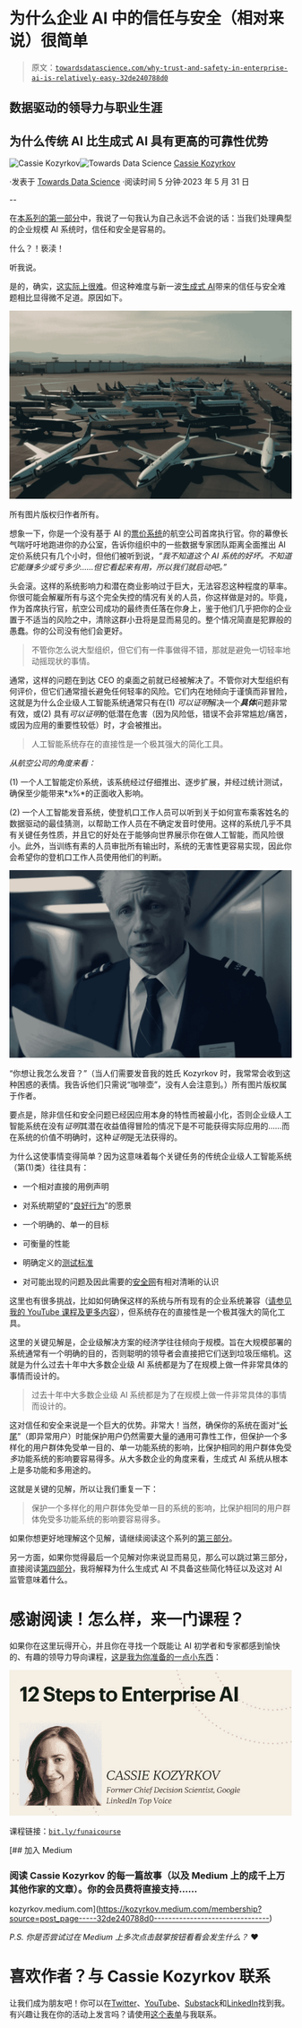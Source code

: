 # 为什么企业 AI 中的信任与安全（相对来说）很简单

> 原文：[`towardsdatascience.com/why-trust-and-safety-in-enterprise-ai-is-relatively-easy-32de240788d0`](https://towardsdatascience.com/why-trust-and-safety-in-enterprise-ai-is-relatively-easy-32de240788d0)

## 数据驱动的领导力与职业生涯

## 为什么传统 AI 比生成式 AI 具有更高的可靠性优势

[](https://kozyrkov.medium.com/?source=post_page-----32de240788d0--------------------------------)![Cassie Kozyrkov](https://kozyrkov.medium.com/?source=post_page-----32de240788d0--------------------------------)[](https://towardsdatascience.com/?source=post_page-----32de240788d0--------------------------------)![Towards Data Science](https://towardsdatascience.com/?source=post_page-----32de240788d0--------------------------------) [Cassie Kozyrkov](https://kozyrkov.medium.com/?source=post_page-----32de240788d0--------------------------------)

·发表于 [Towards Data Science](https://towardsdatascience.com/?source=post_page-----32de240788d0--------------------------------) ·阅读时间 5 分钟·2023 年 5 月 31 日

--

在[本系列的第一部分](https://bit.ly/quaesita_rawmat1)中，我说了一句我认为自己永远不会说的话：当我们处理典型的企业规模 AI 系统时，信任和安全是容易的。

什么？！亵渎！

听我说。

是的，确实，[这实际上很难](http://bit.ly/mfml_part3)。但这种难度与新一波[生成式 AI](http://bit.ly/quaesita_uxrevolution)带来的信任与安全难题相比显得微不足道。原因如下。

![](img/3b5bd26b1d7aac816b3a847fca189110.png)

所有图片版权归作者所有。

想象一下，你是一个没有基于 AI 的[票价系统](https://d3.harvard.edu/platform-rctom/submission/machine-learning-and-ai-at-delta-air-lines/)的航空公司首席执行官。你的幕僚长气喘吁吁地跑进你的办公室，告诉你组织中的一些数据专家团队距离全面推出 AI 定价系统只有几个小时，但他们被听到说，*“我不知道这个 AI 系统的好坏。不知道它能赚多少或亏多少……但它看起来有用，所以我们就启动吧。”*

头会滚。这样的系统影响力和潜在商业影响过于巨大，无法容忍这种程度的草率。你很可能会解雇所有与这个完全失控的情况有关的人员，你这样做是对的。毕竟，作为首席执行官，航空公司成功的最终责任落在你身上，鉴于他们几乎把你的企业置于不适当的风险之中，清除这群小丑将是显而易见的。整个情况简直是犯罪般的愚蠢。你的公司没有他们会更好。

> 不管你怎么说大型组织，但它们有一件事做得不错，那就是避免一切轻率地动摇现状的事情。

通常，这样的问题在到达 CEO 的桌面之前就已经被解决了。不管你对大型组织有何评价，但它们通常擅长避免任何轻率的风险。它们内在地倾向于谨慎而非冒险，这就是为什么企业级人工智能系统通常只有在(1) *可以证明*解决一个***具体***问题非常有效，或(2) 具有*可以证明*的低潜在危害（因为风险低，错误不会非常尴尬/痛苦，或因为应用的重要性较低）时，才会被推出。

> 人工智能系统存在的直接性是一个极其强大的简化工具。

*从航空公司的角度来看：*

(1) 一个人工智能定价系统，该系统经过仔细推出、逐步扩展，并经过统计测试，确保至少能带来*x%*的正面收入影响。

(2) 一个人工智能发音系统，使登机口工作人员可以听到关于如何宣布乘客姓名的数据驱动的最佳猜测，以帮助工作人员在不确定发音时使用。这样的系统几乎不具有关键任务性质，并且它的好处在于能够向世界展示你在做人工智能，而风险很小。此外，当训练有素的人员审批所有输出时，系统的无害性更容易实现，因此你会希望你的登机口工作人员使用他们的判断。

![](img/d692a2d1caced9e9901d3d3de980a5cf.png)

“你想让我怎么发音？”（当人们需要发音我的姓氏 Kozyrkov 时，我常常会收到这种困惑的表情。我告诉他们只需说“咖啡壶”，没有人会注意到。）所有图片版权属于作者。

要点是，除非信任和安全问题已经因应用本身的特性而被最小化，否则企业级人工智能系统在没有*证明*其潜在收益值得冒险的情况下是不可能获得实际应用的……而在系统的价值不明确时，这种*证明*是无法获得的。

为什么这使事情变得简单？因为这意味着每个关键任务的传统企业级人工智能系统（第(1)类）往往具有：

+   一个相对直接的用例声明

+   对系统期望的“[良好行为](http://bit.ly/mfml_039)”的愿景

+   一个明确的、单一的目标

+   可衡量的性能

+   明确定义的[测试标准](http://bit.ly/mfml_047)

+   对可能出现的问题及因此需要的[安全网](https://bit.ly/quaesita_policy)有相对清晰的认识

这里也有很多挑战，比如如何确保这样的系统与所有现有的企业系统兼容（[请参见我的 YouTube 课程及更多内容](http://bit.ly/mfml_part3)），但系统存在的直接性是一个极其强大的简化工具。

这里的关键见解是，企业级解决方案的经济学往往倾向于规模。旨在大规模部署的系统通常有一个明确的目的，否则聪明的领导者会直接把它们送到垃圾压缩机。这就是为什么过去十年中大多数企业级 AI 系统都是为了在规模上做一件非常具体的事情而设计的。

> 过去十年中大多数企业级 AI 系统都是为了在规模上做一件非常具体的事情而设计的。

这对信任和安全来说是一个巨大的优势。非常大！当然，确保你的系统在面对“[长尾](http://bit.ly/mfml_086)”（即异常用户）时能保护用户仍然需要大量的通用可靠性工作，但保护一个多样化的用户群体免受单一目的、单一功能系统的影响，比保护相同的用户群体免受*多*功能系统的影响要容易得多。从大多数企业的角度来看，生成式 AI 系统从根本上是多功能和多用途的。

这就是关键的见解，所以让我们重复一下：

> 保护一个多样化的用户群体免受单一目的系统的影响，比保护相同的用户群体免受多功能系统的影响要容易得多。

如果你想更好地理解这个见解，请继续阅读这个系列的[第三部分](https://bit.ly/quaesita_rawmat3)。

另一方面，如果你觉得最后一个见解对你来说显而易见，那么可以跳过第三部分，直接阅读[第四部分](https://bit.ly/quaesita_rawmat4)，我将解释为什么生成式 AI 不具备这些简化特征以及这对 AI 监管意味着什么。

# 感谢阅读！怎么样，来一门课程？

如果你在这里玩得开心，并且你在寻找一个既能让 AI 初学者和专家都感到愉快的、有趣的领导力导向课程，[这是我为你准备的一点小东西](https://bit.ly/funaicourse)：

![](img/300b5280620ea948fc3dbffb708084d4.png)

课程链接：[`bit.ly/funaicourse`](https://bit.ly/funaicourse)

[](https://kozyrkov.medium.com/membership?source=post_page-----32de240788d0--------------------------------) [## 加入 Medium

### 阅读 Cassie Kozyrkov 的每一篇故事（以及 Medium 上的成千上万其他作家的文章）。你的会员费将直接支持……

kozyrkov.medium.com](https://kozyrkov.medium.com/membership?source=post_page-----32de240788d0--------------------------------)

*P.S. 你是否尝试过在 Medium 上多次点击鼓掌按钮看看会发生什么？* ❤️

# 喜欢作者？与 Cassie Kozyrkov 联系

让我们成为朋友吧！你可以在[Twitter](https://twitter.com/quaesita)、[YouTube](https://www.youtube.com/channel/UCbOX--VOebPe-MMRkatFRxw)、[Substack](http://decision.substack.com)和[LinkedIn](https://www.linkedin.com/in/kozyrkov/)找到我。有兴趣让我在你的活动上发言吗？请使用[这个表单](http://bit.ly/makecassietalk)与我联系。
